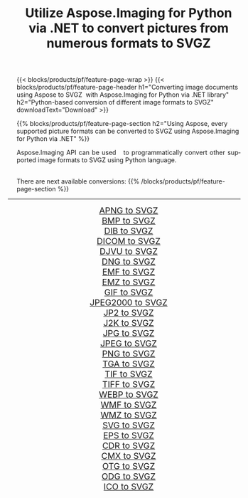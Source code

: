 ﻿---
title: Utilize Aspose.Imaging for Python via .NET to convert pictures from numerous formats to SVGZ 
weight: 3920
url: /python-net/conversion/to/svgz 
lang: en
langdirlevel: 2
locales: zh-hans,ja,it,ru,de,es,fr,nl,id,lt,pl,pt,vi,tr,ko,zh-hant,ar,hi,th,sv,cs,uk,he
description: You can use Aspose.Imaging for Python via .NET library to convert from a variety of formats to SVGZ
---

{{< blocks/products/pf/feature-page-wrap >}}
{{< blocks/products/pf/feature-page-header h1="Converting image documents using Aspose to SVGZ  with Aspose.Imaging for Python via .NET library" h2="Python-based conversion of different image formats to SVGZ" downloadText="Download" >}}


{{% blocks/products/pf/feature-page-section  h2="Using Aspose, every supported picture formats can be converted to SVGZ using Aspose.Imaging for Python via .NET" %}}
<p align=justify>Aspose.Imaging API can be used   to programmatically convert other supported image formats to SVGZ using Python language.</p>
<br/>
There are next available conversions:
{{% /blocks/products/pf/feature-page-section %}}
<div class="container-fluid productfamilypage bg-gray">
    <div class="convertypes bg-gray agp-content section">
        <div class="container">
		<hr style="margin-left:-20px;"/>
		<div class="row other-converters" style="gap: 10px;font-size: 19px;text-align:center;">
		    <div class='col-md-2 other-converter remove-lp remove-rp'><a href="/imaging/python-net/conversion/apng-to-svgz" style="padding:15px;">APNG to SVGZ</a></div>
<div class='col-md-2 other-converter remove-lp remove-rp'><a href="/imaging/python-net/conversion/bmp-to-svgz" style="padding:15px;">BMP to SVGZ</a></div>
<div class='col-md-2 other-converter remove-lp remove-rp'><a href="/imaging/python-net/conversion/dib-to-svgz" style="padding:15px;">DIB to SVGZ</a></div>
<div class='col-md-2 other-converter remove-lp remove-rp'><a href="/imaging/python-net/conversion/dicom-to-svgz" style="padding:15px;">DICOM to SVGZ</a></div>
<div class='col-md-2 other-converter remove-lp remove-rp'><a href="/imaging/python-net/conversion/djvu-to-svgz" style="padding:15px;">DJVU to SVGZ</a></div>
<div class='col-md-2 other-converter remove-lp remove-rp'><a href="/imaging/python-net/conversion/dng-to-svgz" style="padding:15px;">DNG to SVGZ</a></div>
<div class='col-md-2 other-converter remove-lp remove-rp'><a href="/imaging/python-net/conversion/emf-to-svgz" style="padding:15px;">EMF to SVGZ</a></div>
<div class='col-md-2 other-converter remove-lp remove-rp'><a href="/imaging/python-net/conversion/emz-to-svgz" style="padding:15px;">EMZ to SVGZ</a></div>
<div class='col-md-2 other-converter remove-lp remove-rp'><a href="/imaging/python-net/conversion/gif-to-svgz" style="padding:15px;">GIF to SVGZ</a></div>
<div class='col-md-2 other-converter remove-lp remove-rp'><a href="/imaging/python-net/conversion/jpeg2000-to-svgz" style="padding:15px;">JPEG2000 to SVGZ</a></div>
<div class='col-md-2 other-converter remove-lp remove-rp'><a href="/imaging/python-net/conversion/jp2-to-svgz" style="padding:15px;">JP2 to SVGZ</a></div>
<div class='col-md-2 other-converter remove-lp remove-rp'><a href="/imaging/python-net/conversion/j2k-to-svgz" style="padding:15px;">J2K to SVGZ</a></div>
<div class='col-md-2 other-converter remove-lp remove-rp'><a href="/imaging/python-net/conversion/jpg-to-svgz" style="padding:15px;">JPG to SVGZ</a></div>
<div class='col-md-2 other-converter remove-lp remove-rp'><a href="/imaging/python-net/conversion/jpeg-to-svgz" style="padding:15px;">JPEG to SVGZ</a></div>
<div class='col-md-2 other-converter remove-lp remove-rp'><a href="/imaging/python-net/conversion/png-to-svgz" style="padding:15px;">PNG to SVGZ</a></div>
<div class='col-md-2 other-converter remove-lp remove-rp'><a href="/imaging/python-net/conversion/tga-to-svgz" style="padding:15px;">TGA to SVGZ</a></div>
<div class='col-md-2 other-converter remove-lp remove-rp'><a href="/imaging/python-net/conversion/tif-to-svgz" style="padding:15px;">TIF to SVGZ</a></div>
<div class='col-md-2 other-converter remove-lp remove-rp'><a href="/imaging/python-net/conversion/tiff-to-svgz" style="padding:15px;">TIFF to SVGZ</a></div>
<div class='col-md-2 other-converter remove-lp remove-rp'><a href="/imaging/python-net/conversion/webp-to-svgz" style="padding:15px;">WEBP to SVGZ</a></div>
<div class='col-md-2 other-converter remove-lp remove-rp'><a href="/imaging/python-net/conversion/wmf-to-svgz" style="padding:15px;">WMF to SVGZ</a></div>
<div class='col-md-2 other-converter remove-lp remove-rp'><a href="/imaging/python-net/conversion/wmz-to-svgz" style="padding:15px;">WMZ to SVGZ</a></div>
<div class='col-md-2 other-converter remove-lp remove-rp'><a href="/imaging/python-net/conversion/svg-to-svgz" style="padding:15px;">SVG to SVGZ</a></div>
<div class='col-md-2 other-converter remove-lp remove-rp'><a href="/imaging/python-net/conversion/eps-to-svgz" style="padding:15px;">EPS to SVGZ</a></div>
<div class='col-md-2 other-converter remove-lp remove-rp'><a href="/imaging/python-net/conversion/cdr-to-svgz" style="padding:15px;">CDR to SVGZ</a></div>
<div class='col-md-2 other-converter remove-lp remove-rp'><a href="/imaging/python-net/conversion/cmx-to-svgz" style="padding:15px;">CMX to SVGZ</a></div>
<div class='col-md-2 other-converter remove-lp remove-rp'><a href="/imaging/python-net/conversion/otg-to-svgz" style="padding:15px;">OTG to SVGZ</a></div>
<div class='col-md-2 other-converter remove-lp remove-rp'><a href="/imaging/python-net/conversion/odg-to-svgz" style="padding:15px;">ODG to SVGZ</a></div>
<div class='col-md-2 other-converter remove-lp remove-rp'><a href="/imaging/python-net/conversion/ico-to-svgz" style="padding:15px;">ICO to SVGZ</a></div>
                </div>
        </div>
    </div>
</div>
<br/>

